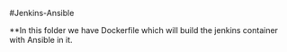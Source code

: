 #Jenkins-Ansible

**In this folder we have Dockerfile which will build the jenkins container with Ansible in it. 
